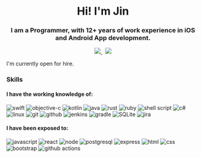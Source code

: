 <h1 align="center"> Hi! I'm Jin</h1>

<h3 align="center">I am a Programmer, with 12+ years of work experience in iOS and Android App development.</h3>

<p align="center">
  <a target="_blank" href="https://www.linkedin.com/in/jin-xu-programmer/" target="_blank">
    <img src="https://img.shields.io/badge/linkedin-%230077B5.svg?style=for-the-badge&logo=linkedin&logoColor=white"/>
  </a>
  &nbsp;
  <a target="_blank" href="https://www.twitter.com/sojingle/" target="_blank">
    <img src="https://img.shields.io/badge/X-%23000000.svg?style=for-the-badge&logo=X&logoColor=white"/>
  </a>
</p>

I'm currently open for hire.

<h3>Skills</h3>
<h4>I have the working knowledge of:</h4>
<p>
  <img src="https://img.shields.io/badge/swift-F54A2A?style=for-the-badge&logo=swift&logoColor=white" alt="swift">
  <img src="https://img.shields.io/badge/OBJECTIVE--C-%233A95E3.svg?style=for-the-badge&logo=apple&logoColor=white" alt="objective-c">
  <img src="https://img.shields.io/badge/kotlin-%237F52FF.svg?style=for-the-badge&logo=kotlin&logoColor=white" alt="kotlin">
  <img src="https://img.shields.io/badge/java-%23ED8B00.svg?style=for-the-badge&logo=openjdk&logoColor=white" alt="java">
  <img src="https://img.shields.io/badge/rust-%23000000.svg?style=for-the-badge&logo=rust&logoColor=white" alt="rust">
  <img src="https://img.shields.io/badge/ruby-%23CC342D.svg?style=for-the-badge&logo=ruby&logoColor=white" alt="ruby">
  <img src="https://img.shields.io/badge/shell_script-%23121011.svg?style=for-the-badge&logo=gnu-bash&logoColor=white" alt="shell script">
  <img src="https://img.shields.io/badge/c%23-%23239120.svg?style=for-the-badge&logo=csharp&logoColor=white" alt="c#">
  <img src="https://img.shields.io/badge/Linux-FCC624?style=for-the-badge&logo=linux&logoColor=black" alt="linux">
  <img src="https://img.shields.io/badge/git-%23F05033.svg?style=for-the-badge&logo=git&logoColor=white" alt="git">
  <img src="https://img.shields.io/badge/github-%23121011.svg?style=for-the-badge&logo=github&logoColor=white" alt="github">
  <img src="https://img.shields.io/badge/jenkins-%232C5263.svg?style=for-the-badge&logo=jenkins&logoColor=white" alt="jenkins">
  <img src="https://img.shields.io/badge/Gradle-02303A.svg?style=for-the-badge&logo=Gradle&logoColor=white" alt="gradle">
  <img src="https://img.shields.io/badge/sqlite-%2307405e.svg?style=for-the-badge&logo=sqlite&logoColor=white" alt="SQLite">
  <img src="https://img.shields.io/badge/jira-%230A0FFF.svg?style=for-the-badge&logo=jira&logoColor=white" alt="jira">
</p>

<h4>I have been exposed to:</h4>
<p>
  <img src="https://img.shields.io/badge/JavaScript-F7DF1E?style=for-the-badge&logo=javascript&logoColor=black" alt="javascript">
  <img src="https://img.shields.io/badge/React-20232A?style=for-the-badge&logo=react&logoColor=61DAFB" alt="react">
  <img src="https://img.shields.io/badge/Node.js-43853D?style=for-the-badge&logo=node.js&logoColor=white" alt="node">
  <img src="https://img.shields.io/badge/PostgreSQL-316192?style=for-the-badge&logo=postgresql&logoColor=white" alt="postgresql">  
  <img src="https://img.shields.io/badge/Express.js-404D59?style=for-the-badge" alt="express">
  <img src="https://img.shields.io/badge/HTML5-E34F26?style=for-the-badge&logo=html5&logoColor=white" alt="html">
  <img src="https://img.shields.io/badge/CSS3-1572B6?style=for-the-badge&logo=css3&logoColor=white" alt="css">
  <img src="https://img.shields.io/badge/Bootstrap-563D7C?style=for-the-badge&logo=bootstrap&logoColor=white" alt="bootstrap">
  <img src="https://img.shields.io/badge/github%20actions-%232671E5.svg?style=for-the-badge&logo=githubactions&logoColor=white" alt="github actions">
</p>
